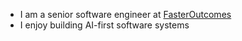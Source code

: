 * I am a senior software engineer at [FasterOutcomes](https://fasteroutcomes.com/)
* I enjoy building AI-first software systems
